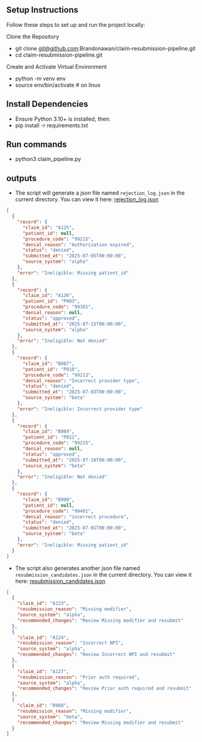 ## Setup Instructions
Follow these steps to set up and run the project locally:

Clone the Repository
- git clone git@github.com:Brandonawan/claim-resubmission-pipeline.git
- cd claim-resubmission-pipeline.git

Create and Activate Virtual Environment
- python -m venv env
- source env/bin/activate  # on linux

## Install Dependencies
- Ensure Python 3.10+ is installed, then:
- pip install -r requirements.txt

## Run commands
- python3 claim_pipeline.py

## outputs
- The script will generate a json file named `rejection_log.json` in the current directory.
You can view it here: [rejection_log.json](./rejection_log.json)

```json
[
  {
    "record": {
      "claim_id": "A125",
      "patient_id": null,
      "procedure_code": "99215",
      "denial_reason": "Authorization expired",
      "status": "denied",
      "submitted_at": "2025-07-05T00:00:00",
      "source_system": "alpha"
    },
    "error": "Ineligible: Missing patient_id"
  },
  {
    "record": {
      "claim_id": "A126",
      "patient_id": "P003",
      "procedure_code": "99381",
      "denial_reason": null,
      "status": "approved",
      "submitted_at": "2025-07-15T00:00:00",
      "source_system": "alpha"
    },
    "error": "Ineligible: Not denied"
  },
  {
    "record": {
      "claim_id": "B987",
      "patient_id": "P010",
      "procedure_code": "99213",
      "denial_reason": "Incorrect provider type",
      "status": "denied",
      "submitted_at": "2025-07-03T00:00:00",
      "source_system": "beta"
    },
    "error": "Ineligible: Incorrect provider type"
  },
  {
    "record": {
      "claim_id": "B989",
      "patient_id": "P012",
      "procedure_code": "99215",
      "denial_reason": null,
      "status": "approved",
      "submitted_at": "2025-07-10T00:00:00",
      "source_system": "beta"
    },
    "error": "Ineligible: Not denied"
  },
  {
    "record": {
      "claim_id": "B990",
      "patient_id": null,
      "procedure_code": "99401",
      "denial_reason": "incorrect procedure",
      "status": "denied",
      "submitted_at": "2025-07-01T00:00:00",
      "source_system": "beta"
    },
    "error": "Ineligible: Missing patient_id"
  }
]
```

- The script also generates another json file named `resubmission_candidates.json` in the current directory.
You can view it here: [resubmission_candidates.json](./resubmission_candidates.json)

```json
[
  {
    "claim_id": "A123",
    "resubmission_reason": "Missing modifier",
    "source_system": "alpha",
    "recommended_changes": "Review Missing modifier and resubmit"
  },
  {
    "claim_id": "A124",
    "resubmission_reason": "Incorrect NPI",
    "source_system": "alpha",
    "recommended_changes": "Review Incorrect NPI and resubmit"
  },
  {
    "claim_id": "A127",
    "resubmission_reason": "Prior auth required",
    "source_system": "alpha",
    "recommended_changes": "Review Prior auth required and resubmit"
  },
  {
    "claim_id": "B988",
    "resubmission_reason": "Missing modifier",
    "source_system": "beta",
    "recommended_changes": "Review Missing modifier and resubmit"
  }
]
```

